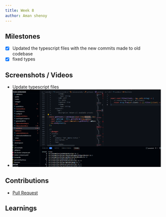 ```yaml
---
title: Week 8
author: Aman shenoy
---
```


## Milestones
- [x] Updated the typescript files with the new commits made to old codebase
- [x] fixed types

## Screenshots / Videos 

- Update typescript files
- ![tsphoto](week8.png)

## Contributions
- [Pull Request](https://github.com/coronasafe/teleicu_middleware/pull/74)

## Learnings
